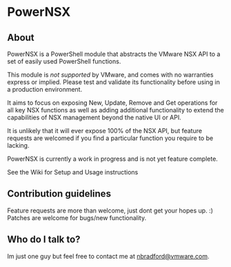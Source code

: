 # PowerNSX #

## About ##
PowerNSX is a PowerShell module that abstracts the VMware NSX API to a set of easily used PowerShell functions.

This module is _not supported_ by VMware, and comes with no warranties express or implied.  Please test and validate its functionality before using in a production environment.

It aims to focus on exposing New, Update, Remove and Get operations for all key NSX functions as well as adding additional functionality to extend the capabilities of NSX management beyond the native UI or API.  

It is unlikely that it will ever expose 100% of the NSX API, but feature requests are welcomed if you find a particular function you require to be lacking.

PowerNSX is currently a work in progress and is not yet feature complete. 

See the Wiki for Setup and Usage instructions

## Contribution guidelines ##

Feature requests are more than welcome, just dont get your hopes up. :)
Patches are welcome for bugs/new functionality.

## Who do I talk to? ##

Im just one guy but feel free to contact me at nbradford@vmware.com.